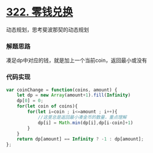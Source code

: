 # [322. 零钱兑换](https://leetcode-cn.com/problems/coin-change/)

动态规划，思考斐波那契的动态规划

### 解题思路

凑足dp中对应的钱，就是加上一个当前coin，返回最小或没有

### 代码实现

```js
var coinChange = function(coins, amount) {
    let dp = new Array(amount+1).fill(Infinity)
    dp[0] = 0;
    for(let coin of coins){
        for(let i=coin ; i<=amount ; i++){
            //这里总是返回最小凑金币的数量，重点理解
            dp[i] = Math.min(dp[i],dp[i-coin]+1)
        }
    }
    return dp[amount] == Infinity ? -1 : dp[amount];
};
```

